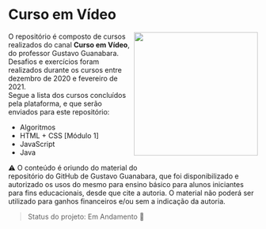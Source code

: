# Curso em Vídeo

<img src="C:\workspace\curso-em-video\HTML-CSS-2020\Desafios\desafio d002\img\github-g.png" width="250" align="right"/><p>O repositório é composto de cursos realizados do canal **Curso em Vídeo**, do professor Gustavo Guanabara. Desafios e exercícios foram realizados durante os cursos entre dezembro de 2020 e fevereiro de 2021. <br>Segue a lista dos cursos concluídos pela plataforma, e que serão enviados para este repositório: </p>

<ul>
    <li>Algoritmos</li>
    <li>HTML + CSS [Módulo 1]</li>
    <li>JavaScript</li>
    <li>Java</li>
</ul>

:warning: O conteúdo é oriundo do material do <a href="https://gustavoguanabara.github.io" style="text-decoration:none">repositório do GitHub de Gustavo Guanabara</a>, que foi disponibilizado e autorizado os usos do mesmo para ensino básico para alunos iniciantes para fins educacionais, desde que cite a autoria. O material não poderá ser utilizado para ganhos financeiros e/ou sem a indicação da autoria.

> Status do projeto: Em Andamento :pencil:

